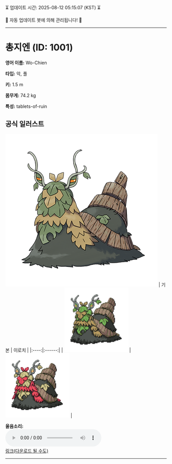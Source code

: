 
⏳ 업데이트 시간: 2025-08-12 05:15:07 (KST) ⏳

🤖 자동 업데이트 봇에 의해 관리됩니다! 🤖

---

# 총지엔 (ID: 1001)
**영어 이름:** Wo-Chien

**타입:** 악, 풀

**키:** 1.5 m

**몸무게:** 74.2 kg

**특성:** tablets-of-ruin

## 공식 일러스트
![](https://raw.githubusercontent.com/PokeAPI/sprites/master/sprites/pokemon/other/official-artwork/1001.png)
| 기본 | 이로치 |
|:----:|:------:|
| <img src="https://raw.githubusercontent.com/PokeAPI/sprites/master/sprites/pokemon/1001.png" width="200"> | <img src="https://raw.githubusercontent.com/PokeAPI/sprites/master/sprites/pokemon/shiny/1001.png" width="200"> |

**울음소리:**<br><audio controls src="https://raw.githubusercontent.com/PokeAPI/cries/main/cries/pokemon/latest/1001.ogg"></audio><br> [링크(다운로드 될 수도)](https://raw.githubusercontent.com/PokeAPI/cries/main/cries/pokemon/latest/1001.ogg)


---
